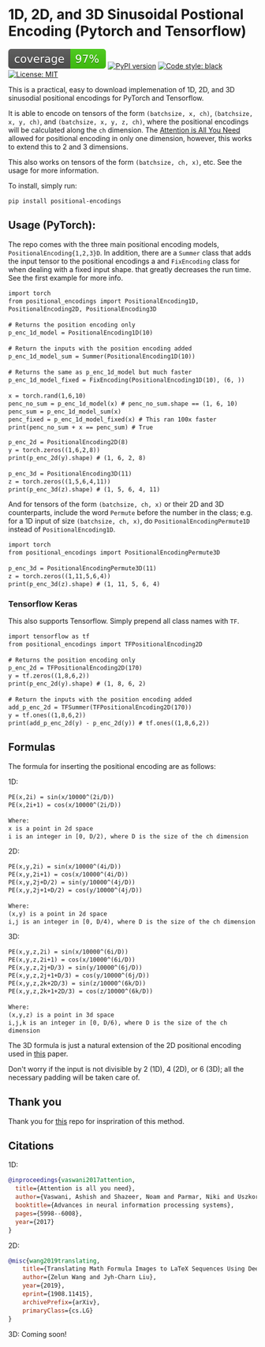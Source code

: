 # 1D, 2D, and 3D Sinusoidal Postional Encoding (Pytorch and Tensorflow)

![Code Coverage](./svgs/cov.svg)
[![PyPI version](https://badge.fury.io/py/positional-encodings.svg)](https://badge.fury.io/py/positional-encodings)
[![Code style: black](https://img.shields.io/badge/code%20style-black-000000.svg)](https://github.com/psf/black)
[![License: MIT](https://img.shields.io/badge/License-MIT-yellow.svg)](https://opensource.org/licenses/MIT)

This is a practical, easy to download implemenation of 1D, 2D, and 3D
sinusodial positional encodings for PyTorch and Tensorflow.

It is able to encode on tensors of the form `(batchsize, x, ch)`, `(batchsize,
x, y, ch)`, and `(batchsize, x, y, z, ch)`, where the positional encodings will
be calculated along the `ch` dimension. The [Attention is All You
Need](https://arxiv.org/pdf/1706.03762.pdf) allowed for positional encoding in
only one dimension, however, this works to extend this to 2 and 3 dimensions.

This also works on tensors of the form `(batchsize, ch, x)`, etc. See the usage for more information.

To install, simply run:

```
pip install positional-encodings
```

## Usage (PyTorch):

The repo comes with the three main positional encoding models,
`PositionalEncoding{1,2,3}D`. In addition, there are a `Summer` class that adds
the input tensor to the positional encodings a and `FixEncoding` class for when 
dealing with a fixed input shape. that greatly decreases the run time. See the first example for more info.

```python3
import torch
from positional_encodings import PositionalEncoding1D, PositionalEncoding2D, PositionalEncoding3D

# Returns the position encoding only
p_enc_1d_model = PositionalEncoding1D(10)

# Return the inputs with the position encoding added
p_enc_1d_model_sum = Summer(PositionalEncoding1D(10))

# Returns the same as p_enc_1d_model but much faster
p_enc_1d_model_fixed = FixEncoding(PositionalEncoding1D(10), (6, ))

x = torch.rand(1,6,10)
penc_no_sum = p_enc_1d_model(x) # penc_no_sum.shape == (1, 6, 10)
penc_sum = p_enc_1d_model_sum(x)
penc_fixed = p_enc_1d_model_fixed(x) # This ran 100x faster
print(penc_no_sum + x == penc_sum) # True
```

```python3
p_enc_2d = PositionalEncoding2D(8)
y = torch.zeros((1,6,2,8))
print(p_enc_2d(y).shape) # (1, 6, 2, 8)

p_enc_3d = PositionalEncoding3D(11)
z = torch.zeros((1,5,6,4,11))
print(p_enc_3d(z).shape) # (1, 5, 6, 4, 11)
```

And for tensors of the form `(batchsize, ch, x)` or their 2D and 3D
counterparts, include the word `Permute` before the number in the class; e.g.
for a 1D input of size `(batchsize, ch, x)`, do `PositionalEncodingPermute1D`
instead of `PositionalEncoding1D`.


```python3
import torch
from positional_encodings import PositionalEncodingPermute3D

p_enc_3d = PositionalEncodingPermute3D(11)
z = torch.zeros((1,11,5,6,4))
print(p_enc_3d(z).shape) # (1, 11, 5, 6, 4)
```

### Tensorflow Keras

This also supports Tensorflow. Simply prepend all class names with `TF`.

```python3
import tensorflow as tf
from positional_encodings import TFPositionalEncoding2D

# Returns the position encoding only
p_enc_2d = TFPositionalEncoding2D(170)
y = tf.zeros((1,8,6,2))
print(p_enc_2d(y).shape) # (1, 8, 6, 2)

# Return the inputs with the position encoding added
add_p_enc_2d = TFSummer(TFPositionalEncoding2D(170))
y = tf.ones((1,8,6,2))
print(add_p_enc_2d(y) - p_enc_2d(y)) # tf.ones((1,8,6,2))
```

## Formulas

The formula for inserting the positional encoding are as follows:

1D:
```
PE(x,2i) = sin(x/10000^(2i/D))
PE(x,2i+1) = cos(x/10000^(2i/D))

Where:
x is a point in 2d space
i is an integer in [0, D/2), where D is the size of the ch dimension
```

2D:
```
PE(x,y,2i) = sin(x/10000^(4i/D))
PE(x,y,2i+1) = cos(x/10000^(4i/D))
PE(x,y,2j+D/2) = sin(y/10000^(4j/D))
PE(x,y,2j+1+D/2) = cos(y/10000^(4j/D))

Where:
(x,y) is a point in 2d space
i,j is an integer in [0, D/4), where D is the size of the ch dimension
```

3D:
```
PE(x,y,z,2i) = sin(x/10000^(6i/D))
PE(x,y,z,2i+1) = cos(x/10000^(6i/D))
PE(x,y,z,2j+D/3) = sin(y/10000^(6j/D))
PE(x,y,z,2j+1+D/3) = cos(y/10000^(6j/D))
PE(x,y,z,2k+2D/3) = sin(z/10000^(6k/D))
PE(x,y,z,2k+1+2D/3) = cos(z/10000^(6k/D))

Where:
(x,y,z) is a point in 3d space
i,j,k is an integer in [0, D/6), where D is the size of the ch dimension
```

The 3D formula is just a natural extension of the 2D positional encoding used
in [this](https://arxiv.org/pdf/1908.11415.pdf) paper.

Don't worry if the input is not divisible by 2 (1D), 4 (2D), or 6 (3D); all the
necessary padding will be taken care of.

## Thank you

Thank you for [this](https://github.com/wzlxjtu/PositionalEncoding2D) repo for inspriration of this method.

## Citations
1D:
```bibtex
@inproceedings{vaswani2017attention,
  title={Attention is all you need},
  author={Vaswani, Ashish and Shazeer, Noam and Parmar, Niki and Uszkoreit, Jakob and Jones, Llion and Gomez, Aidan N and Kaiser, {\L}ukasz and Polosukhin, Illia},
  booktitle={Advances in neural information processing systems},
  pages={5998--6008},
  year={2017}
}
```

2D:
```bibtex
@misc{wang2019translating,
    title={Translating Math Formula Images to LaTeX Sequences Using Deep Neural Networks with Sequence-level Training},
    author={Zelun Wang and Jyh-Charn Liu},
    year={2019},
    eprint={1908.11415},
    archivePrefix={arXiv},
    primaryClass={cs.LG}
}
```

3D:
Coming soon!
